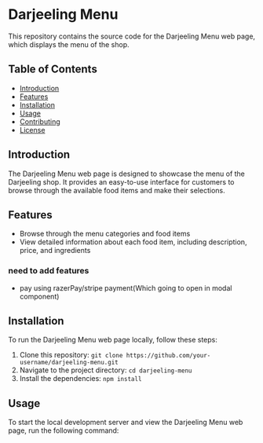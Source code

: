 # Darjeeling Menu

This repository contains the source code for the Darjeeling Menu web page, which displays the menu of the shop.

## Table of Contents

- [Introduction](#introduction)
- [Features](#features)
- [Installation](#installation)
- [Usage](#usage)
- [Contributing](#contributing)
- [License](#license)

## Introduction

The Darjeeling Menu web page is designed to showcase the menu of the Darjeeling shop. It provides an easy-to-use interface for customers to browse through the available food items and make their selections.

## Features

- Browse through the menu categories and food items
- View detailed information about each food item, including description, price, and ingredients

### need to add features
- pay using razerPay/stripe payment(Which going to open in modal component)

## Installation

To run the Darjeeling Menu web page locally, follow these steps:

1. Clone this repository: `git clone https://github.com/your-username/darjeeling-menu.git`
2. Navigate to the project directory: `cd darjeeling-menu`
3. Install the dependencies: `npm install`

## Usage

To start the local development server and view the Darjeeling Menu web page, run the following command:
